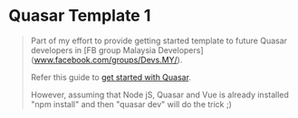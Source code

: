 # Quasar Template 1

> Part of my effort to provide getting started template to future Quasar developers in [FB group Malaysia Developers] (www.facebook.com/groups/Devs.MY/).
>
> Refer this guide to [get started with Quasar](http://github.com/HarisHashim/Mentor-Coaching/blob/master/JS/Quasar/Quickly%20Quasar.pdf).
>
> However, assuming that Node jS, Quasar and Vue is already installed "npm install" and then "quasar dev" will do the trick ;)
 


